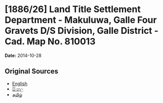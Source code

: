 # [1886/26] Land Title Settlement Department - Makuluwa, Galle Four Gravets D/S Division, Galle District - Cad. Map No. 810013

**Date:** 2014-10-28

## Original Sources

- [English](https://documents.gov.lk/view/extra-gazettes/2014/10/1886-26_E.pdf)
- [සිංහල](https://documents.gov.lk/view/extra-gazettes/2014/10/1886-26_S.pdf)
- [தமிழ்](https://documents.gov.lk/view/extra-gazettes/2014/10/1886-26_T.pdf)
